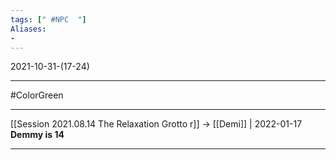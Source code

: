 ```yaml
---
tags: [" #NPC  "]
Aliases:
- 
---
```

2021-10-31-(17-24)

---

#ColorGreen 



---

[[Session 2021.08.14 The Relaxation Grotto r]] -> [[Demi]] | 2022-01-17
**Demmy is 14**

---
